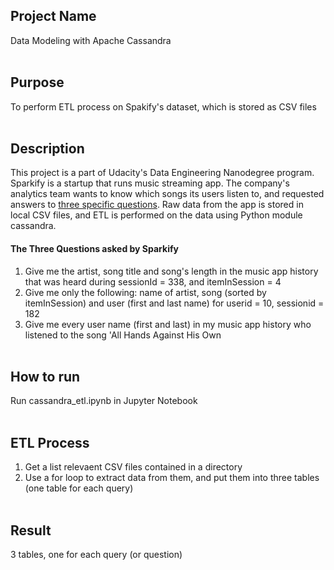 ## Project Name
Data Modeling with Apache Cassandra<br><br>
## Purpose
To perform ETL process on Spakify's dataset, which is stored as CSV files<br><br>
## Description
This project is a part of Udacity's Data Engineering Nanodegree program. Sparkify is a startup that runs music streaming app. The company's analytics team wants to know which songs its users listen to, and requested answers to <u>three specific questions</u>. Raw data from the app is stored in local CSV files, and ETL is performed on the data using Python module cassandra.
#### The Three Questions asked by Sparkify
1. Give me the artist, song title and song's length in the music app history that was heard during sessionId = 338, and itemInSession = 4
2. Give me only the following: name of artist, song (sorted by itemInSession) and user (first and last name) for userid = 10, sessionid = 182
3. Give me every user name (first and last) in my music app history who listened to the song 'All Hands Against His Own<br><br>
## How to run
Run cassandra_etl.ipynb in Jupyter Notebook<br><br>
## ETL Process
1. Get a list relevaent CSV files contained in a directory
2. Use a for loop to extract data from them, and put them into three tables (one table for each query)<br><br>
## Result
3 tables, one for each query (or question)
